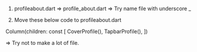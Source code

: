 1. profileabout.dart => profile_about.dart
   => Try name file with underscore _

2. Move these below code to profileabout.dart

Column(children: const [
      CoverProfile(),
      TapbarProfile(),
])

=> Try not to make a lot of file.